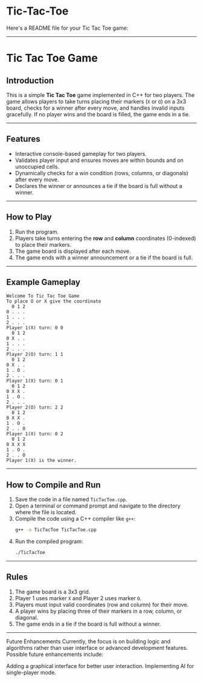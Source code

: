 # Tic-Tac-Toe
Here's a README file for your Tic Tac Toe game:

---

# Tic Tac Toe Game

## Introduction  
This is a simple **Tic Tac Toe** game implemented in C++ for two players. The game allows players to take turns placing their markers (`X` or `O`) on a 3x3 board, checks for a winner after every move, and handles invalid inputs gracefully. If no player wins and the board is filled, the game ends in a tie.

---

## Features  
- Interactive console-based gameplay for two players.  
- Validates player input and ensures moves are within bounds and on unoccupied cells.  
- Dynamically checks for a win condition (rows, columns, or diagonals) after every move.  
- Declares the winner or announces a tie if the board is full without a winner.

---

## How to Play  
1. Run the program.  
2. Players take turns entering the **row** and **column** coordinates (0-indexed) to place their markers.  
3. The game board is displayed after each move.  
4. The game ends with a winner announcement or a tie if the board is full.

---

## Example Gameplay  
```plaintext
Welcome To Tic Tac Toe Game
To place O or X give the coordinate
  0 1 2 
0 . . . 
1 . . . 
2 . . . 
Player 1(X) turn: 0 0
  0 1 2 
0 X . . 
1 . . . 
2 . . . 
Player 2(O) turn: 1 1
  0 1 2 
0 X . . 
1 . O . 
2 . . . 
Player 1(X) turn: 0 1
  0 1 2 
0 X X . 
1 . O . 
2 . . . 
Player 2(O) turn: 2 2
  0 1 2 
0 X X . 
1 . O . 
2 . . O 
Player 1(X) turn: 0 2
  0 1 2 
0 X X X 
1 . O . 
2 . . O 
Player 1(X) is the winner.
```

---

## How to Compile and Run  
1. Save the code in a file named `TicTacToe.cpp`.  
2. Open a terminal or command prompt and navigate to the directory where the file is located.  
3. Compile the code using a C++ compiler like `g++`:  
   ```bash
   g++ -o TicTacToe TicTacToe.cpp
   ```
4. Run the compiled program:  
   ```bash
   ./TicTacToe
   ```

---

## Rules  
1. The game board is a 3x3 grid.  
2. Player 1 uses marker `X` and Player 2 uses marker `O`.  
3. Players must input valid coordinates (row and column) for their move.  
4. A player wins by placing three of their markers in a row, column, or diagonal.  
5. The game ends in a tie if the board is full without a winner.

---

Future Enhancements
Currently, the focus is on building logic and algorithms rather than user interface or advanced development features. Possible future enhancements include:

Adding a graphical interface for better user interaction.
Implementing AI for single-player mode.
